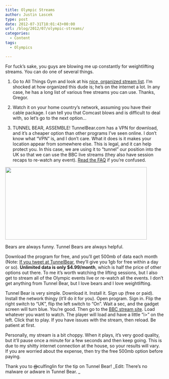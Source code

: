 ```yaml
---
title: Olympic Streams
author: Justin Lascek
type: post
date: 2012-07-31T18:01:43+00:00
url: /blog/2012/07/olympic-streams/
categories:
  - Content
tags:
  - Olympics

---
```

For fuck&#8217;s sake, you guys are blowing me up constantly for weightlifting streams. You can do one of several things.

1. Go to All Things Gym and look at his <a href="http://www.allthingsgym.com/2012/07/how-to-watch-the-olympics-online/" target="_blank">nice, organized stream list</a>. I&#8217;m shocked at how organized this dude is; he&#8217;s on the internet a lot. In any case, he has a long list of various free streams you can use. Thanks, Gregor.

2. Watch it on your home country&#8217;s network, assuming you have their cable package. I can tell you that Comcast blows and is difficult to deal with, so let&#8217;s go to the next option&#8230;

3. TUNNEL BEAR, ASSEMBLE! TunnelBear.com has a VPN for download, and it&#8217;s a cheaper option than other programs I&#8217;ve seen online. I don&#8217;t know what &#8220;VPN&#8221; is, and I don&#8217;t care. What it does is it makes your location appear from somewhere else. This is legal, and it can help protect you. In this case, we are using it to &#8220;tunnel&#8221; our position into the UK so that we can use the BBC live streams (they also have session recaps to re-watch any event). <a href="http://www.tunnelbear.com/help/" target="_blank">Read the FAQ</a> if you&#8217;re confused.

<div id="attachment_7478" style="width: 460px" class="wp-caption aligncenter">
  <a href="/2012/07/help_faq_bear.png"><img aria-describedby="caption-attachment-7478" data-attachment-id="7478" data-permalink="/blog/2012/07/olympic-streams/help_faq_bear/" data-orig-file="/2012/07/help_faq_bear.png" data-orig-size="504,258" data-comments-opened="1" data-image-meta="{&quot;aperture&quot;:&quot;0&quot;,&quot;credit&quot;:&quot;&quot;,&quot;camera&quot;:&quot;&quot;,&quot;caption&quot;:&quot;&quot;,&quot;created_timestamp&quot;:&quot;0&quot;,&quot;copyright&quot;:&quot;&quot;,&quot;focal_length&quot;:&quot;0&quot;,&quot;iso&quot;:&quot;0&quot;,&quot;shutter_speed&quot;:&quot;0&quot;,&quot;title&quot;:&quot;&quot;}" data-image-title="help_faq_bear" data-image-description="" data-medium-file="/2012/07/help_faq_bear-200x102.png" data-large-file="/2012/07/help_faq_bear-450x230.png" class="size-large wp-image-7478 " title="help_faq_bear" src="/2012/07/help_faq_bear-450x230.png" alt="" width="450" height="230" srcset="/2012/07/help_faq_bear-450x230.png 450w, /2012/07/help_faq_bear-150x76.png 150w, /2012/07/help_faq_bear-200x102.png 200w, /2012/07/help_faq_bear-500x255.png 500w, /2012/07/help_faq_bear.png 504w" sizes="(max-width: 450px) 100vw, 450px" /></a>
  
  <p id="caption-attachment-7478" class="wp-caption-text">
    Bears are always funny. Tunnel Bears are always helpful.
  </p>
</div>

Download the program for free, and you&#8217;ll get 500mb of data each month (Note: <a href="http://www.tunnelbear.com/twitter-promo/" target="_blank">If you tweet at TunnelBear</a>, they&#8217;ll give you 1gb for free within a day or so). **Unlimited data is only $4.99/month**, which is half the price of other options out there. To me it&#8217;s worth watching the lifting sessions, but I also get to stream all of the Olympic events live or re-watch all the events. I don&#8217;t get anything from Tunnel Bear, but I love bears and I love weightlifting.

Tunnel Bear is very simple. Download it. Install it. Sign up (free or paid). Install the network thingy (it&#8217;ll do it for you). Open program. Sign in. Flip the right switch to &#8220;UK&#8221;, flip the left switch to &#8220;On&#8221;. Wait a sec, and the gadget screen will turn blue. You&#8217;re good. Then go to the <a href="http://www.bbc.co.uk/sport/olympics/2012/live-video" target="_blank">BBC stream site</a>. Load whatever you want to watch. The player will load and have a little &#8220;i>&#8221; on the left. Click that to play. If you have issues with the stream, then reload. Be patient at first.

Personally, my stream is a bit choppy. When it plays, it&#8217;s very good quality, but it&#8217;ll pause once a minute for a few seconds and then keep going. This is due to my shitty internet connection at the house, so your results will vary. If you are worried about the expense, then try the free 500mb option before paying.

Thank you to <s>@</s>culfinglin for the tip on Tunnel Bear! _Edit: There&#8217;s no malware or adware in Tunnel Bear. _
